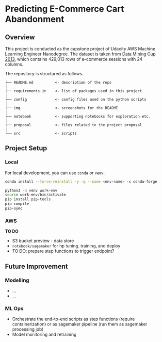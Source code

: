 # Predicting E-Commerce Cart Abandonment

## Overview

This project is conducted as the capstone project of Udacity AWS Machine Learning Engineer Nanodegree. The dataset is taken from [Data Mining Cup 2013](https://www.data-mining-cup.com/reviews/dmc-2013/), which contains 429,013 rows of e-commerce sessions with 24 columns.

The repository is structured as follows.

```
├── README.md          <- description of the repo
|
├── requirements.in    <- list of packages used in this project
|
├── config             <- config files used on the python scripts
|
├── img                <- screenshots for the README
|
├── notebook           <- supporting notebooks for exploration etc.
|
├── proposal           <- files related to the project proposal
|
└── src                <- scripts
```

## Project Setup

### Local

For local development, you can use `conda` or `venv`.
```sh
conda install --force-reinstall -y -q --name <env-name> -c conda-forge imbalanced-learn --file requirements.in
```

```sh
python3 -m venv work-env
source work-env/bin/activate
pip install pip-tools
pip-compile
pip-sync
```

### AWS

**TO DO**
- S3 bucket preview - data store
- `notebook/sagemaker` for hp tuning, training, and deploy
- TO DO: prepare step functions to trigger endpoint?

## Future Improvement

### Modelling

- ...
- ...

### ML Ops

- Orchestrate the end-to-end scripts as step functions (require containerization) or as sagemaker pipeline (run them as sagemaker processing job)
- Model monitoring and retraining